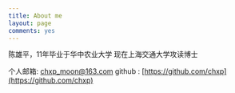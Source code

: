 ```yaml
---
title: About me
layout: page
comments: yes
---
```

  
陈雄平，11年毕业于华中农业大学
现在上海交通大学攻读博士


个人邮箱: chxp_moon@163.com
github : [https://github.com/chxp](https://github.com/chxp)      

